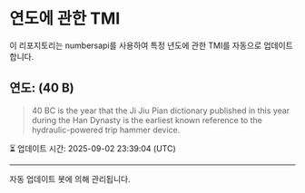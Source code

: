 
# 연도에 관한 TMI

이 리포지토리는 numbersapi를 사용하여 특정 년도에 관한 TMI를 자동으로 업데이트합니다.

## 연도: (40 B)
> 40 BC is the year that the Ji Jiu Pian dictionary published in this year during the Han Dynasty is the earliest known reference to the hydraulic-powered trip hammer device.

⏳ 업데이트 시간: 2025-09-02 23:39:04 (UTC)

---
자동 업데이트 봇에 의해 관리됩니다.
